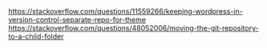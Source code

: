 https://stackoverflow.com/questions/11559266/keeping-wordpress-in-version-control-separate-repo-for-theme
https://stackoverflow.com/questions/48052006/moving-the-git-repository-to-a-child-folder
